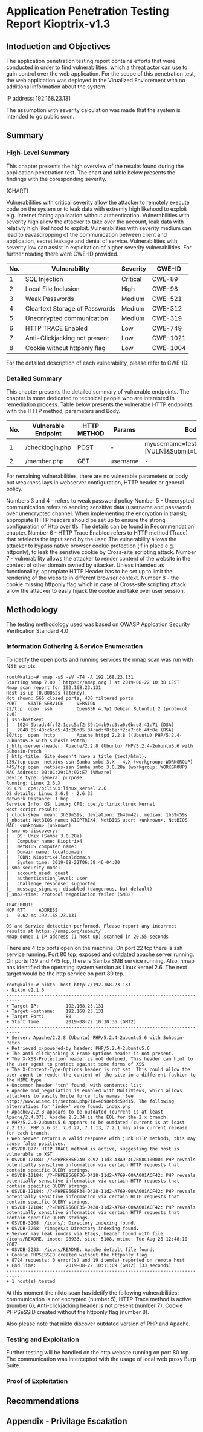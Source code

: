 # Application Penetration Testing Report Kioptrix-v1.3


## Intoduction and Objectives

The application penetration testing report contains efforts that were conducted in order to find vulnerabilities, which a threat actor can use to gain control over the web application. For the scope of this penetration test, the web application was deployed in the Virualized Enviorement with no additional information about the system.

IP address: 192.168.23.131

The assumption with severity calculation was made that the system is intended to go public soon.

## Summary


### High-Level Summary

This chapter presents the high overview of the results found during the application penetration test.
The chart and table below presents the findings with the coresponding severity.

(CHART)

Vulnerabilities with critical severity allow the attacker to remotely execute code on the system or to leak  data with extremly high likehood to exploit e.g. Internet facing application without authentication. Vulnerabilities with severity high allow the attacker to take over the account, leak data with relativly high likelihood to exploit. Vulnerabilities with severity medium can lead to eavasdropping of the communication between client and application, secret leakage and denial of service. Vulnerabilities with severity low can assist in exploitation of higher severity vulnerabilities.
For further reading there were CWE-ID provided.


|No.|Vulnerability					|Severity	|CWE-ID		|
|---|-------------					|--------	|------		|
|1	|SQL Injection					|Critical	|CWE-89		|
|2	|Local File Inclusion			|High 		|CWE-98		|
|3	|Weak Passwords					|Medium		|CWE-521	|
|4	|Cleartext Storage of Passwords	|Medium		|CWE-312	|
|5	|Unecnrypted communication		|Medium		|CWE-319	|
|6	|HTTP TRACE Enabled				|Low		|CWE-749	|
|7	|Anti-Clickjacking not present	|Low		|CWE-1021	|
|8	|Cookie without httponly flag	|Low		|CWE-1004	|


For the detailed description of each vulnerability, please refer to CWE-ID.


### Detailed Summary

This chapter presents the detailed summary of vulnerable endpoints. The chapter is more dedicated to technical people who are interested in remediation process. Table below presents the vulnerable HTTP endpoints with the HTTP method, parameters and Body.


|No.|Vulnerable Endpoint	|HTTP METHOD|Params		|Body												|
|---|-------------------	|-----------|------		|----												|
|1	|/checklogin.php		|POST		|-   		|myusername=test&mypassword=[VULN]&Submit=Login		|
|2	|/member.php			|GET		|username	|-													|

For remaining vulnerabilities, there are no vulnerable parameters or body but weakness lays in webserver configuration, HTTP header or general policy.

Numbers 3 and 4 - refers to weak password policy
Number 5 - Unecrypted communication refers to sending sensitive data (username and password) over unencrypted channel. When implementing the encryption in transit, appropiate HTTP headers should be set up to ensure the strong configuration of Http over tls. The details can be found in Recommendation chapter.
Number 6 - HTTP Trace Enabled refers to HTTP method (Trace) that refelects the input send by the user. The vulnerability allows the attacker to bypass native browser cookie protection (if in place e.g. httponly), to leak the senstive cookie by Cross-site scripting attack.
Number 7 - vulnerability allows the attacker to render content of the website in the context of other domain owned by attacker. Unless intended as functionallity, appropiate HTTP Header has to be set up to limit the rendering of the website in different browser context.
Number 8 - the cookie missing httponly flag which in case of Cross-site scripting attack allow the attacker to easly hijack the cookie and take over user session.


## Methodology

The testing methodology used was based on OWASP Applcation Security Verification Standard 4.0


### Information Gathering & Service Enumeration

To idetify the open ports and running services the nmap scan was run with NSE scripts.

```
root@kali:~# nmap -sS -sV -T4 -A 192.168.23.131
Starting Nmap 7.80 ( https://nmap.org ) at 2019-08-22 10:38 CEST
Nmap scan report for 192.168.23.131
Host is up (0.00062s latency).
Not shown: 566 closed ports, 430 filtered ports
PORT    STATE SERVICE     VERSION
22/tcp  open  ssh         OpenSSH 4.7p1 Debian 8ubuntu1.2 (protocol 2.0)
| ssh-hostkey:
|   1024 9b:ad:4f:f2:1e:c5:f2:39:14:b9:d3:a0:0b:e8:41:71 (DSA)
|_  2048 85:40:c6:d5:41:26:05:34:ad:f8:6e:f2:a7:6b:4f:0e (RSA)
80/tcp  open  http        Apache httpd 2.2.8 ((Ubuntu) PHP/5.2.4-2ubuntu5.6 with Suhosin-Patch)
|_http-server-header: Apache/2.2.8 (Ubuntu) PHP/5.2.4-2ubuntu5.6 with Suhosin-Patch
|_http-title: Site doesn't have a title (text/html).
139/tcp open  netbios-ssn Samba smbd 3.X - 4.X (workgroup: WORKGROUP)
445/tcp open  netbios-ssn Samba smbd 3.0.28a (workgroup: WORKGROUP)
MAC Address: 00:0C:29:DA:92:E7 (VMware)
Device type: general purpose
Running: Linux 2.6.X
OS CPE: cpe:/o:linux:linux_kernel:2.6
OS details: Linux 2.6.9 - 2.6.33
Network Distance: 1 hop
Service Info: OS: Linux; CPE: cpe:/o:linux:linux_kernel
Host script results:
|_clock-skew: mean: 3h59m59s, deviation: 2h49m42s, median: 1h59m59s
|_nbstat: NetBIOS name: KIOPTRIX4, NetBIOS user: <unknown>, NetBIOS MAC: <unknown> (unknown)
| smb-os-discovery:
|   OS: Unix (Samba 3.0.28a)
|   Computer name: Kioptrix4
|   NetBIOS computer name:
|   Domain name: localdomain
|   FQDN: Kioptrix4.localdomain
|_  System time: 2019-08-22T06:38:46-04:00
| smb-security-mode:
|   account_used: guest
|   authentication_level: user
|   challenge_response: supported
|_  message_signing: disabled (dangerous, but default)
|_smb2-time: Protocol negotiation failed (SMB2)

TRACEROUTE
HOP RTT     ADDRESS
1   0.62 ms 192.168.23.131

OS and Service detection performed. Please report any incorrect results at https://nmap.org/submit/ .
Nmap done: 1 IP address (1 host up) scanned in 20.55 seconds
```

There are 4 tcp ports open on the machine. On port 22 tcp there is ssh service running. Port 80 tcp, exposed and outdated apache server running. On ports 139 and 445 tcp, there is Samba SMB service running. Also, nmap has identified the operating system version as Linux kernel 2.6. The next target would be the http service on port 80 tcp.


```
root@kali:~# nikto -host http://192.168.23.131
- Nikto v2.1.6
---------------------------------------------------------------------------
+ Target IP:          192.168.23.131
+ Target Hostname:    192.168.23.131
+ Target Port:        80
+ Start Time:         2019-08-22 10:10:36 (GMT2)
---------------------------------------------------------------------------
+ Server: Apache/2.2.8 (Ubuntu) PHP/5.2.4-2ubuntu5.6 with Suhosin-Patch
+ Retrieved x-powered-by header: PHP/5.2.4-2ubuntu5.6
+ The anti-clickjacking X-Frame-Options header is not present.
+ The X-XSS-Protection header is not defined. This header can hint to the user agent to protect against some forms of XSS
+ The X-Content-Type-Options header is not set. This could allow the user agent to render the content of the site in a different fashion to the MIME type
+ Uncommon header 'tcn' found, with contents: list
+ Apache mod_negotiation is enabled with MultiViews, which allows attackers to easily brute force file names. See http://www.wisec.it/sectou.php?id=4698ebdc59d15. The following alternatives for 'index' were found: index.php
+ Apache/2.2.8 appears to be outdated (current is at least Apache/2.4.37). Apache 2.2.34 is the EOL for the 2.x branch.
+ PHP/5.2.4-2ubuntu5.6 appears to be outdated (current is at least 7.2.12). PHP 5.6.33, 7.0.27, 7.1.13, 7.2.1 may also current release for each branch.
+ Web Server returns a valid response with junk HTTP methods, this may cause false positives.
+ OSVDB-877: HTTP TRACE method is active, suggesting the host is vulnerable to XST
+ OSVDB-12184: /?=PHPB8B5F2A0-3C92-11d3-A3A9-4C7B08C10000: PHP reveals potentially sensitive information via certain HTTP requests that contain specific QUERY strings.
+ OSVDB-12184: /?=PHPE9568F36-D428-11d2-A769-00AA001ACF42: PHP reveals potentially sensitive information via certain HTTP requests that contain specific QUERY strings.
+ OSVDB-12184: /?=PHPE9568F34-D428-11d2-A769-00AA001ACF42: PHP reveals potentially sensitive information via certain HTTP requests that contain specific QUERY strings.
+ OSVDB-12184: /?=PHPE9568F35-D428-11d2-A769-00AA001ACF42: PHP reveals potentially sensitive information via certain HTTP requests that contain specific QUERY strings.
+ OSVDB-3268: /icons/: Directory indexing found.
+ OSVDB-3268: /images/: Directory indexing found.
+ Server may leak inodes via ETags, header found with file /icons/README, inode: 98933, size: 5108, mtime: Tue Aug 28 12:48:10 2007
+ OSVDB-3233: /icons/README: Apache default file found.
+ Cookie PHPSESSID created without the httponly flag
+ 8724 requests: 0 error(s) and 19 item(s) reported on remote host
+ End Time:           2019-08-22 10:11:09 (GMT2) (33 seconds)
---------------------------------------------------------------------------
+ 1 host(s) tested

```

At this moment the nikto scan has idetify the following vulnerabilities: communication is not encrypted (number 5), HTTP Trace method is active (number 6), Anti-clickjacking header is not present (number 7), Cookie PHPSeSSID created without the httponly flag (number 8).

Also please note that nikto discover outdated version of PHP and Apache.


### Testing and Exploitation

Further testing will be handled on the http website running on port 80 tcp. The communication was intercepted with the usage of local web proxy Burp Suite.





### Proof of Exploitation




## Recommendations





## Appendix - Privilage Escalation

